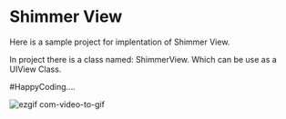 # Shimmer View

Here is a sample project for implentation of Shimmer View.

In project there is a class named: ShimmerView. Which can be use as a UIView Class.

#HappyCoding....


![ezgif com-video-to-gif](https://github.com/mubeenasif01/ShimmerVIew/assets/35574940/a8d89b7b-7216-4b92-8d17-d649aaafe1b2)
